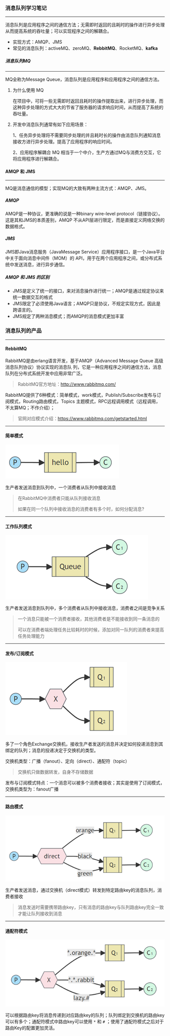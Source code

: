 ### 消息队列学习笔记

---

消息队列是应用程序之间的通信方法；无需即时返回的且耗时的操作进行异步处理从而提高系统的吞吐量；可以实现程序之间的解耦合。

* 实现方式：AMQP、JMS
* 常见的消息队列：activeMQ、zeroMQ、**RebbitMQ**、RocketMQ、**kafka**

##### 消息队列MQ

---

MQ全称为Message Queue，消息队列是应用程序和应用程序之间的通信方法。

1. 为什么使用 MQ

   在项目中，可将一些无需即时返回且耗时的操作提取出来，进行异步处理，而这种异步处理的方式大大的节省了服务器的请求响应时间，从而提高了系统的吞吐量。

2. 开发中消息队列通常有如下应用场景：

   1、任务异步处理将不需要同步处理的并且耗时长的操作由消息队列通知消息接收方进行异步处理。提高了应用程序的响应时间。

   2、应用程序解耦合 MQ 相当于一个中介，生产方通过MQ与消费方交互，它将应用程序进行解耦合。

#### AMQP 和 JMS

---

MQ是消息通信的模型；实现MQ的大致有两种主流方式：AMQP、JMS。

##### AMQP

AMQP是一种协议，更准确的说是一种binary wire-level protocol（链接协议）。这是其和JMS的本质差别，AMQP 不从API层进行限定，而是直接定义网络交换的数据格式。

##### JMS

JMS即Java消息服务（JavaMessage Service）应用程序接口，是一个Java平台中关于面向消息中间件（MOM）的 API，用于在两个应用程序之间，或分布式系统中发送消息，进行异步通信。

##### AMQP 和 JMS 的区别

* JMS是定义了统一的接口，来对消息操作进行统一；AMQP是通过规定协议来统一数据交互的格式
* JMS限定了必须使用Java语言；AMQP只是协议，不规定实现方式，因此是跨语言的。
* JMS规定了两种消息模式；而AMQP的消息模式更加丰富

### 消息队列的产品

---

#### RebbitMQ

RabbitMQ是由erlang语言开发，基于AMQP（Advanced Message Queue 高级消息队列协议）协议实现的消息队 列，它是一种应用程序之间的通信方法，消息队列在分布式系统开发中应用非常广泛。 

> RabbitMQ官方地址：http://www.rabbitmq.com/ 



RabbitMQ提供了6种模式：简单模式，work模式，Publish/Subscribe发布与订阅模式，Routing路由模式，Topics 主题模式，RPC远程调用模式（远程调用，不太算MQ；不作介绍）；

> 官网对应模式介绍：https://www.rabbitmq.com/getstarted.html
---
#### 简单模式

![img_1.png](img_1.png)

生产者发送消息到队列中，一个消费者从队列中接收消息

> 在RabbitMQ中消费者只能从队列接收消息
>
> 如果在同一个队列中接收消息的消费者有多个时，如何分配消息?
---
#### 工作队列模式

![img.png](img.png)

生产者发送消息到队列中，多个消费者从队列中接收消息，消费者之间是竞争关系

>一个消息只能被一个消费者接收，其他消费者是不能接收到同一条消息的
> 
> 可以在消费者端处理任务比较耗时的时候，添加对同一队列的消费者来提高任务处理能力
---
#### 发布/订阅模式

![img_2.png](img_2.png)

多了一个角色Exchange交换机，接收生产者发送的消息并决定如何投递消息到其绑定的队列；消息的投递决定于交换机的类型。

交换机类型：广播（fanout）、定向（direct）、通配符（topic）

>交换机只做数据转发，自身不存储数据

发布与订阅模式特点：一个消息可以被多个消费者接收；其实是使用了订阅模式，交换机类型为：fanout广播

---
#### 路由模式

![img_3.png](img_3.png)

生产者发送消息，通过交换机（direct模式）转发到特定路由key的消息队列，消费者接收

>消息发送时需要携带路由key，只有消息的路由key与队列路由key完全一致才能让队列接收到消息

---
#### 通配符模式

![img_4.png](img_4.png)

可以根据路由key将消息传递到对应路由key的队列；队列绑定到交换机的路由key可以有多个；通配符模式中路由key可以使用 `*` 和 `#` ；使用了通配符模式之后对于路由Key的配置更加灵活。

